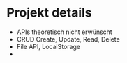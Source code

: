 # Projekt details
- APIs theoretisch nicht erwünscht
- CRUD Create, Update, Read, Delete
- File API, LocalStorage
- 
